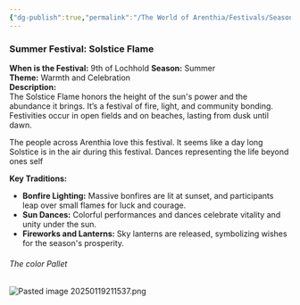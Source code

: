 ```yaml
---
{"dg-publish":true,"permalink":"/The World of Arenthia/Festivals/Seasonal Festivals/Festival of Summer- Solstice Flame/","tags":["Festivals","Seasons","Summer","Calander"]}
---
```


### Summer Festival: Solstice Flame
**When is the Festival:** 9th of Lochhold
**Season:** Summer  
**Theme:** Warmth and Celebration  
**Description:**  
The Solstice Flame honors the height of the sun's power and the abundance it brings. It’s a festival of fire, light, and community bonding. Festivities occur in open fields and on beaches, lasting from dusk until dawn.  

The people across Arenthia love this festival. It seems like a day long Solstice is in the air during this festival.  Dances representing the life beyond ones self 

**Key Traditions:**

- **Bonfire Lighting:** Massive bonfires are lit at sunset, and participants leap over small flames for luck and courage.
- **Sun Dances:** Colorful performances and dances celebrate vitality and unity under the sun.
- **Fireworks and Lanterns:** Sky lanterns are released, symbolizing wishes for the season's prosperity.


###### The color Pallet
![Pasted image 20250119211537.png](/img/user/Pasted%20image%2020250119211537.png)